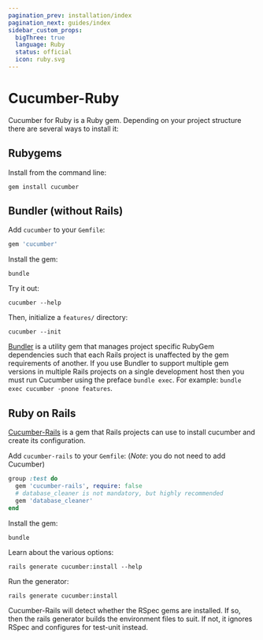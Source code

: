 ```yaml
---
pagination_prev: installation/index
pagination_next: guides/index
sidebar_custom_props:
  bigThree: true
  language: Ruby
  status: official
  icon: ruby.svg
---
```


# Cucumber-Ruby

Cucumber for Ruby is a Ruby gem. Depending on your project structure there are several ways to install it:

## Rubygems

Install from the command line:

```shell
gem install cucumber
```

## Bundler (without Rails)

Add `cucumber` to your `Gemfile`:

```ruby
gem 'cucumber'
```

Install the gem:

```shell
bundle
```

Try it out:

```shell
cucumber --help
```

Then, initialize a `features/` directory:

```shell
cucumber --init
```

[Bundler](https://bundler.io/) is a utility gem that manages project specific RubyGem dependencies such that each
Rails project is unaffected by the gem requirements of another.
If you use Bundler to support multiple gem versions in multiple Rails projects on a single development host then you must
run Cucumber using the preface `bundle exec`. For example: `bundle exec cucumber -pnone features`.

## Ruby on Rails

[Cucumber-Rails](https://github.com/cucumber/cucumber-rails) is a gem that Rails projects can use to install cucumber and create its configuration.

Add `cucumber-rails` to your `Gemfile`:
(*Note*: you do not need to add Cucumber)

```ruby
group :test do
  gem 'cucumber-rails', require: false
  # database_cleaner is not mandatory, but highly recommended
  gem 'database_cleaner'
end
```

Install the gem:

```shell
bundle
```

Learn about the various options:

```shell
rails generate cucumber:install --help
```

Run the generator:

```shell
rails generate cucumber:install
```

Cucumber-Rails will detect whether the RSpec gems are installed. If so, then the rails generator builds the environment files to suit.
If not, it ignores RSpec and configures for test-unit instead.
